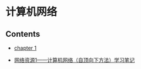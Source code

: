 # 计算机网络


## Contents
- [chapter 1](chapter1.md)

- [网络资源1——计算机网络（自顶向下方法）学习笔记](https://blog.csdn.net/qq_39326472/article/details/88089747)